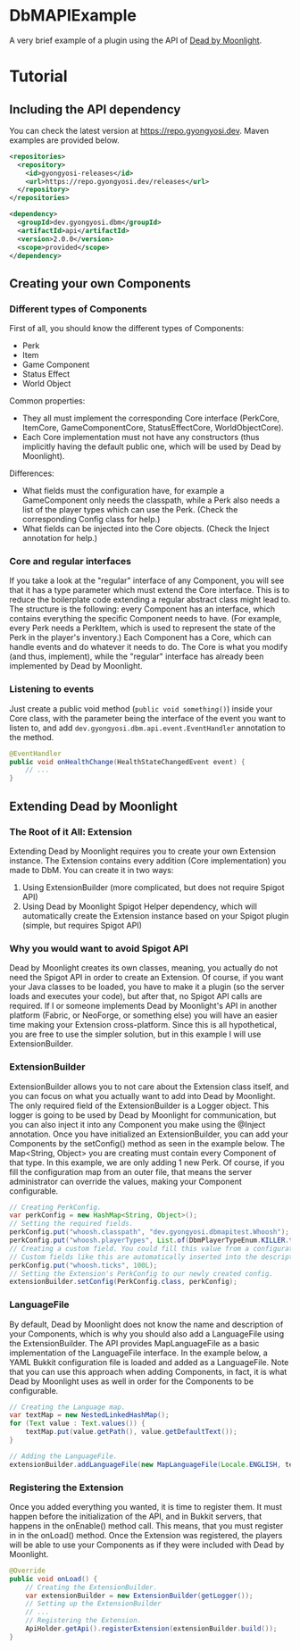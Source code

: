 # DbMAPIExample
A very brief example of a plugin using the API of [Dead by Moonlight](https://www.spigotmc.org/resources/dead-by-moonlight.83310/).
# Tutorial
## Including the API dependency
You can check the latest version at https://repo.gyongyosi.dev.
Maven examples are provided below.
```xml
<repositories>
  <repository>
    <id>gyongyosi-releases</id>
    <url>https://repo.gyongyosi.dev/releases</url>
  </repository>
</repositories>
```

```xml
<dependency>
  <groupId>dev.gyongyosi.dbm</groupId>
  <artifactId>api</artifactId>
  <version>2.0.0</version>
  <scope>provided</scope>
</dependency>
```

## Creating your own Components
### Different types of Components
First of all, you should know the different types of Components:
- Perk
- Item
- Game Component
- Status Effect
- World Object

Common properties:
- They all must implement the corresponding Core interface (PerkCore, ItemCore, GameComponentCore, StatusEffectCore, WorldObjectCore).
- Each Core implementation must not have any constructors (thus implicitly having the default public one, which will be used by Dead by Moonlight).

Differences:
- What fields must the configuration have, for example a GameComponent only needs the classpath, while a Perk also needs a list of the player types which can use the Perk. (Check the corresponding Config class for help.)
- What fields can be injected into the Core objects. (Check the Inject annotation for help.)

### Core and regular interfaces
If you take a look at the "regular" interface of any Component, you will see that it has a type parameter which must extend the Core interface. This is to reduce the boilerplate code extending a regular abstract class might lead to.
The structure is the following: every Component has an interface, which contains everything the specific Component needs to have. (For example, every Perk needs a PerkItem, which is used to represent the state of the Perk in the player's inventory.)
Each Component has a Core, which can handle events and do whatever it needs to do. The Core is what you modify (and thus, implement), while the "regular" interface has already been implemented by Dead by Moonlight.

### Listening to events
Just create a public void method (`public void something()`) inside your Core class, with the parameter being the interface of the event you want to listen to, and add `dev.gyongyosi.dbm.api.event.EventHandler` annotation to the method.
```java
@EventHandler
public void onHealthChange(HealthStateChangedEvent event) {
    // ...
}
```

## Extending Dead by Moonlight
### The Root of it All: Extension
Extending Dead by Moonlight requires you to create your own Extension instance. The Extension contains every addition (Core implementation) you made to DbM. You can create it in two ways:
1. Using ExtensionBuilder (more complicated, but does not require Spigot API)
2. Using Dead by Moonlight Spigot Helper dependency, which will automatically create the Extension instance based on your Spigot plugin (simple, but requires Spigot API)
### Why you would want to avoid Spigot API
Dead by Moonlight creates its own classes, meaning, you actually do not need the Spigot API in order to create an Extension. Of course, if you want your Java classes to be loaded, you have to make it a plugin (so the server loads and executes your code), but after that, no Spigot API calls are required.
If I or someone implements Dead by Moonlight's API in another platform (Fabric, or NeoForge, or something else) you will have an easier time making your Extension cross-platform.
Since this is all hypothetical, you are free to use the simpler solution, but in this example I will use ExtensionBuilder.
### ExtensionBuilder
ExtensionBuilder allows you to not care about the Extension class itself, and you can focus on what you actually want to add into Dead by Moonlight.
The only required field of the ExtensionBuilder is a Logger object. This logger is going to be used by Dead by Moonlight for communication, but you can also inject it into any Component you make using the @Inject annotation.
Once you have initialized an ExtensionBuilder, you can add your Components by the setConfig() method as seen in the example below. The Map<String, Object> you are creating must contain every Component of that type. In this example, we are only adding 1 new Perk.
Of course, if you fill the configuration map from an outer file, that means the server administrator can override the values, making your Component configurable.
```java
// Creating PerkConfig.
var perkConfig = new HashMap<String, Object>();
// Setting the required fields.
perkConfig.put("whoosh.classpath", "dev.gyongyosi.dbmapitest.Whoosh");
perkConfig.put("whoosh.playerTypes", List.of(DbmPlayerTypeEnum.KILLER.toString(), DbmPlayerTypeEnum.SURVIVOR.toString()));
// Creating a custom field. You could fill this value from a configuration file which the server administrators can edit.
// Custom fields like this are automatically inserted into the description of the Component.
perkConfig.put("whoosh.ticks", 100L);
// Setting the Extension's PerkConfig to our newly created config.
extensionBuilder.setConfig(PerkConfig.class, perkConfig);
```

### LanguageFile
By default, Dead by Moonlight does not know the name and description of your Components, which is why you should also add a LanguageFile using the ExtensionBuilder.
The API provides MapLanguageFile as a basic implementation of the LanguageFile interface. In the example below, a YAML Bukkit configuration file is loaded and added as a LanguageFile. Note that you can use this approach when adding Components, in fact, it is what Dead by Moonlight uses as well in order for the Components to be configurable.
```java
// Creating the Language map.
var textMap = new NestedLinkedHashMap();
for (Text value : Text.values()) {
    textMap.put(value.getPath(), value.getDefaultText());
}

// Adding the LanguageFile.
extensionBuilder.addLanguageFile(new MapLanguageFile(Locale.ENGLISH, textMap));
```

### Registering the Extension
Once you added everything you wanted, it is time to register them. It must happen before the initialization of the API, and in Bukkit servers, that happens in the onEnable() method call. This means, that you must register in in the onLoad() method.
Once the Extension was registered, the players will be able to use your Components as if they were included with Dead by Moonlight.
```java
@Override
public void onLoad() {
    // Creating the ExtensionBuilder.
    var extensionBuilder = new ExtensionBuilder(getLogger());
    // Setting up the ExtensionBuilder
    // ...
    // Registering the Extension.
    ApiHolder.getApi().registerExtension(extensionBuilder.build());
}
```